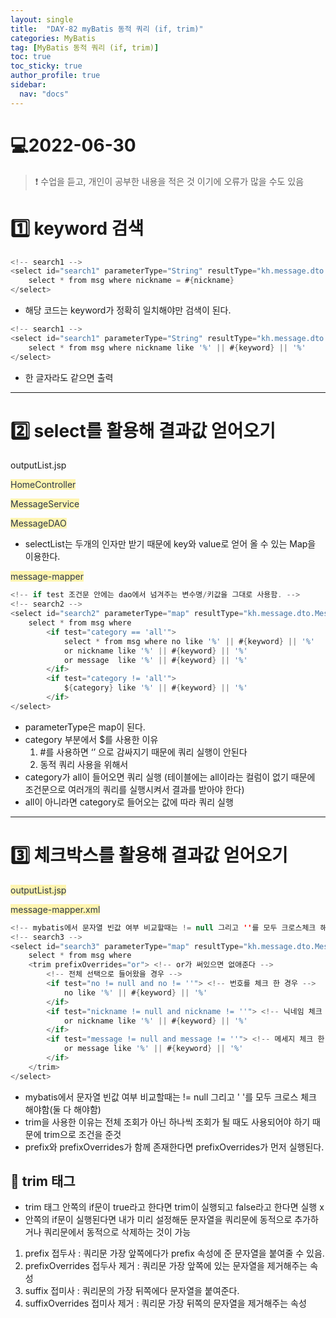 ```yaml
---
layout: single
title:  "DAY-82 myBatis 동적 쿼리 (if, trim)"
categories: MyBatis
tag: [MyBatis 동적 쿼리 (if, trim)]
toc: true
toc_sticky: true
author_profile: true
sidebar:
  nav: "docs"
---
```


# 💻2022-06-30

<!--Quote-->
> ❗ 수업을 듣고, 개인이 공부한 내용을 적은 것 이기에 오류가 많을 수도 있음




# 1️⃣ keyword 검색

```java
<!-- search1 -->
<select id="search1" parameterType="String" resultType="kh.message.dto.MessageDTO">
	select * from msg where nickname = #{nickname}
</select>
```

- 해당 코드는 keyword가 정확히 일치해야만 검색이 된다.

```java
<!-- search1 -->
<select id="search1" parameterType="String" resultType="kh.message.dto.MessageDTO">
	select * from msg where nickname like '%' || #{keyword} || '%'
</select>
```

- 한 글자라도 같으면 출력

---

# 2️⃣ select를 활용해 결과값 얻어오기

outputList.jsp

<script src="https://gist.github.com/kimyeong96/1c51edb96f735496dbd6b78ae6fb52cb.js"></script>

<span style="color: #2D3748; background-color:#fff5b1;">HomeController</span>

<script src="https://gist.github.com/kimyeong96/62cc579edb58714163c2e97396f4ea0a.js"></script>

<span style="color: #2D3748; background-color:#fff5b1;">MessageService</span>


<script src="https://gist.github.com/kimyeong96/f7ee1c3e21079fb81687927315a52b5d.js"></script>

<span style="color: #2D3748; background-color:#fff5b1;">MessageDAO</span>


<script src="https://gist.github.com/kimyeong96/9d41e28b0e17f49ac704f5aaf1349c9a.js"></script>

- selectList는 두개의 인자만 받기 때문에 key와 value로 얻어 올 수 있는 Map을 이용한다.

<span style="color: #2D3748; background-color:#fff5b1;">message-mapper</span>


```java
<!-- if test 조건문 안에는 dao에서 넘겨주는 변수명/키값을 그대로 사용함. -->
<!-- search2 -->
<select id="search2" parameterType="map" resultType="kh.message.dto.MessageDTO">
	select * from msg where
		<if test="category == 'all'">
			select * from msg where no like '%' || #{keyword} || '%'
			or nickname like '%' || #{keyword} || '%'
			or message  like '%' || #{keyword} || '%'
		</if>
		<if test="category != 'all'">
			${category} like '%' || #{keyword} || '%'
		</if>
</select>
```

- parameterType은 map이 된다.
- category 부분에서 $를 사용한 이유
    1.  #를 사용하면 ‘’ 으로 감싸지기 때문에 쿼리 실행이 안된다
    2. 동적 쿼리  사용을 위해서
- category가 all이 들어오면 쿼리 실행 (테이블에는 all이라는 컬럼이 없기 때문에 조건문으로 여러개의 쿼리를 실행시켜서 결과를 받아야 한다)
- all이 아니라면 category로 들어오는 값에 따라 쿼리 실행

---
# 3️⃣ 체크박스를 활용해 결과값 얻어오기

<span style="color: #2D3748; background-color:#fff5b1;">outputList.jsp</span>


<script src="https://gist.github.com/kimyeong96/dbdb4fb304a9352c0a20ae14961a91b5.js"></script>

<span style="color: #2D3748; background-color:#fff5b1;">message-mapper.xml</span>


```java
<!-- mybatis에서 문자열 빈값 여부 비교할때는 != null 그리고 ''를 모두 크로스체크 해야함(둘다 해야함) -->
<!-- search3 -->
<select id="search3" parameterType="map" resultType="kh.message.dto.MessageDTO">
	select * from msg where
	<trim prefixOverrides="or"> <!-- or가 써있으면 없애준다 -->
		<!-- 전체 선택으로 들어왔을 경우 -->
		<if test="no != null and no != ''"> <!-- 번호를 체크 한 경우 -->
			no like '%' || #{keyword} || '%'
		</if>
		<if test="nickname != null and nickname != ''"> <!-- 닉네임 체크 한 경우 -->
			or nickname like '%' || #{keyword} || '%'
		</if>
		<if test="message != null and message != ''"> <!-- 메세지 체크 한 경우 -->
			or message like '%' || #{keyword} || '%'
		</if>
	</trim>
</select>
```

- mybatis에서 문자열 빈값 여부 비교할때는 != null 그리고 ' '를 모두 크로스 체크 해야함(둘 다 해야함)
- trim을  사용한 이유는 전체 조회가 아닌 하나씩 조회가 될 때도 사용되어야 하기 때문에 trim으로 조건을 준것
- prefix와 prefixOverrides가 함께 존재한다면 prefixOverrides가 먼저 실행된다.

## 🔔 trim 태그

- trim 태그 안쪽의 if문이 true라고 한다면 trim이 실행되고 false라고 한다면 실행 x
- 안쪽의 if문이 실행된다면 내가 미리 설정해둔 문자열을 쿼리문에 동적으로 추가하거나 쿼리문에서 동적으로 삭제하는 것이 가능

1. prefix 접두사 : 쿼리문 가장 앞쪽에다가 prefix 속성에 준 문자열을 붙여줄 수 있음.
2. prefixOverrides 접두사 제거 : 쿼리문 가장 앞쪽에 있는 문자열을 제거해주는 속성
3. suffix 접미사 : 쿼리문의 가장 뒤쪽에다 문자열을 붙여준다.
4. suffixOverrides 접미사 제거 : 쿼리문 가장 뒤쪽의 문자열을 제거해주는 속성